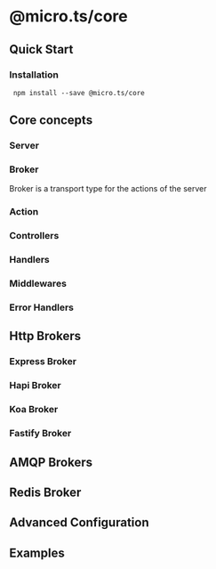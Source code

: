 # @micro.ts/core
## Quick Start 
### Installation
``` npm install --save @micro.ts/core```
## Core concepts
### Server
### Broker
Broker is a transport type for the actions of the server
### Action
### Controllers
### Handlers
### Middlewares
### Error Handlers
## Http Brokers
### Express Broker
### Hapi Broker
### Koa Broker
### Fastify Broker
## AMQP Brokers
## Redis Broker
## Advanced Configuration
## Examples

